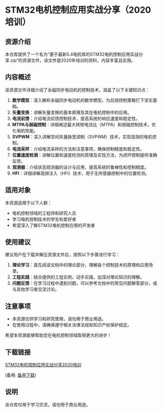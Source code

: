 # STM32电机控制应用实战分享（2020培训）

## 资源介绍

本仓库提供了一个名为“基于最新5.4电机库的STM32电机控制应用实战分享.zip”的资源文件，该文件是2020年培训的资料，内容丰富且实用。

## 内容概述

该资源文件详细介绍了永磁同步电动机的控制技术，涵盖了以下关键知识点：

1. **数学模型**：深入解析永磁同步电动机的数学模型，为后续控制策略打下坚实基础。
2. **矢量变换**：讲解矢量变换的基本原理及其在电机控制中的应用。
3. **电流前馈**：介绍电流前馈控制技术，提高系统的响应速度和稳定性。
4. **MTPA与弱磁控制**：详细阐述最大转矩电流比（MTPA）和弱磁控制技术，优化电机性能。
5. **SVPWM**：深入讲解空间矢量脉宽调制（SVPWM）技术，实现高效的电机控制。
6. **电流采样**：介绍电流采样的方法和注意事项，确保控制精度和稳定性。
7. **位置速度检测**：讲解位置和速度检测的原理及实现方法，为闭环控制提供准确反馈。
8. **观测器**：介绍状态观测器的设计与应用，提高系统的鲁棒性和控制精度。
9. **HFI**：详细讲解高频注入（HFI）技术，用于无传感器控制中的位置检测。

## 适用对象

本资源适用于以下人群：

- 电机控制领域的工程师和研究人员
- 学习电机控制技术的学生和爱好者
- 希望深入了解STM32电机控制应用的开发者

## 使用建议

建议用户在下载并解压资源文件后，按照以下步骤进行学习：

1. **理论学习**：首先阅读文档中的理论部分，理解各个控制技术的原理和应用场景。
2. **工程实践**：结合提供的工程实例，动手实践，加深对理论知识的理解。
3. **问题反馈**：在学习过程中遇到问题，可以参考文档中的常见问题解答部分，或与其他学习者交流讨论。

## 注意事项

- 本资源仅供学习和研究使用，请勿用于商业用途。
- 在使用过程中，请确保遵守相关法律法规和知识产权保护规定。

希望本资源能够帮助您在电机控制领域取得更大的进步！

## 下载链接
[STM32电机控制应用实战分享2020培训](https://pan.quark.cn/s/25a65498ffa0) 

(备用: [备用下载](https://pan.baidu.com/s/1IvKx3kasIWFFbO5IncqgWw?pwd=1234))

## 说明

该仓库仅用于学习交流，请勿用于商业用途。
